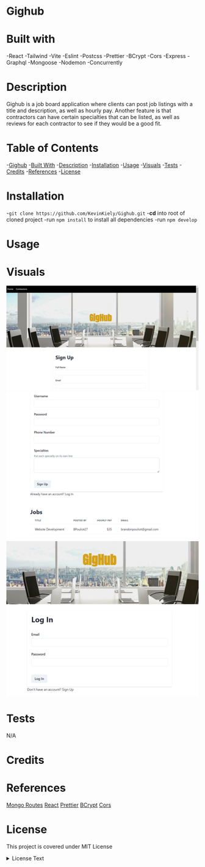 # Gighub

# Built with

-React
-Tailwind
-Vite
-Eslint
-Postcss
-Prettier
-BCrypt
-Cors
-Express
-Graphql
-Mongoose
-Nodemon
-Concurrently

# Description

Gighub is a job board application where clients can post job listings with a title and description, as well as hourly pay. Another feature is that contractors can have certain specialties that can be listed, as well as reviews for each contractor to see if they would be a good fit.

# Table of Contents
-[Gighub](#gighub)
-[Built With](#built-with)
-[Description](#description)
-[Installation](#installation)
-[Usage](#usage)
-[Visuals](#visuals)
-[Tests](#tests)
-[Credits](#credits)
-[References](#references)
-[License](#license)


# Installation

-`git clone https://github.com/KevinKiely/Gighub.git`
-**cd** into root of cloned project
-run `npm install` to install all dependencies
-run `npm develop`

# Usage

# Visuals
![alt text](image.png)
![alt text](image-1.png)
![alt text](image-2.png)


# Tests

N/A

# Credits

# References

 [Mongo Routes](https://developer.mozilla.org/en-US/docs/Learn/Server-side/Express_Nodejs/routes)
 [React](https://www.w3schools.com/whatis/whatis_react.asp)
 [Prettier](https://prettier.io/docs/en/)
 [BCrypt](https://www.npmjs.com/package/bcrypt)
 [Cors](https://developer.mozilla.org/en-US/docs/Web/HTTP/CORS)

# License

This project is covered under MIT License

<details>
  <summary>
    License Text
  </summary>

```

Copyright (c) 2024

Permission is hereby granted, free of charge, to any perOAson obtaining a copy
of this software and associated documentation files (the "Software"), to deal
in the Software without restriction, including without limitation the rights
to use, copy, modify, merge, publish, distribute, sublicense, and/or sell
copies of the Software, and to permit persons to whom the Software is
furnished to do so, subject to the following conditions:

The above copyright notice and this permission notice shall be included in all
copies or substantial portions of the Software.

THE SOFTWARE IS PROVIDED "AS IS", WITHOUT WARRANTY OF ANY KIND, EXPRESS OR
IMPLIED, INCLUDING BUT NOT LIMITED TO THE WARRANTIES OF MERCHANTABILITY,
FITNESS FOR A PARTICULAR PURPOSE AND NONINFRINGEMENT. IN NO EVENT SHALL THE
AUTHORS OR COPYRIGHT HOLDERS BE LIABLE FOR ANY CLAIM, DAMAGES OR OTHER
LIABILITY, WHETHER IN AN ACTION OF CONTRACT, TORT OR OTHERWISE, ARISING FROM,
OUT OF OR IN CONNECTION WITH THE SOFTWARE OR THE USE OR OTHER DEALINGS IN THE
SOFTWARE.

```

</details>